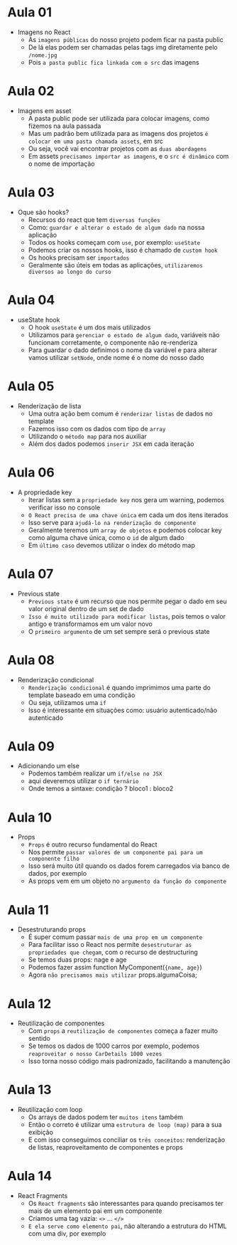 # Aula 01

- Imagens no React
  - As `imagens públicas` do nosso projeto podem ficar na pasta public
  - De lá elas podem ser chamadas pelas tags img diretamente pelo `/nome.jpg`
  - Pois `a pasta public fica linkada com o src` das imagens

# Aula 02

- Imagens em asset
  - A pasta public pode ser utilizada para colocar imagens, como fizemos na aula passada
  - Mas um padrão bem utilizada para as imagens dos projetos `é colocar em uma pasta chamada assets`, em src
  - Ou seja, você vai encontrar projetos com as `duas abordagens`
  - Em assets `precisamos importar as imagens`, e o `src é dinâmico` com o nome de importação

# Aula 03

- Oque são hooks?
  - Recursos do react que tem `diversas funções`
  - Como: `guardar e alterar o estado de algum dado` na nossa aplicação
  - Todos os hooks começam com `use`, por exemplo: `useState`
  - Podemos criar os nossos hooks, isso é chamado de `custom hook`
  - Os hooks precisam ser `importados`
  - Geralmente são úteis em todas as aplicações, `utilizaremos diversos ao longo do curso`

# Aula 04

- useState hook
  - O hook `useState` é um dos mais utilizados
  - Utilizamos para `gerenciar o estado de algum dado`, variáveis não funcionam corretamente, o componente não re-renderiza
  - Para guardar o dado definimos o nome da variável e para alterar vamos utilizar `setNode`, onde nome é o nome do nosso dado

# Aula 05

- Renderização de lista
  - Uma outra ação bem comum é `renderizar listas` de dados no template
  - Fazemos isso com os dados com tipo de `array`
  - Utilizando o `método map` para nos auxiliar
  - Além dos dados podemos `inserir JSX` em cada iteração

# Aula 06

- A propriedade key
  - Iterar listas sem a `propriedade key` nos gera um warning, podemos verificar isso no console
  - `O React precisa de uma chave única` em cada um dos itens iterados
  - Isso serve para `ajudá-lo na renderização do componente`
  - Geralmente teremos um `array de objetos` e podemos colocar key como alguma chave única, como o `id` de algum dado
  - Em `último caso` devemos utilizar o index do método map

# Aula 07

- Previous state
  - `Previous state` é um recurso que nos permite pegar o dado em seu valor original dentro de um set de dado
  - `Isso é muito utilizado para modificar listas`, pois temos o valor antigo e transformamos em um valor novo
  - O `primeiro argumento` de um set sempre será o previous state

# Aula 08

- Renderização condicional
  - `Renderização condicional` é quando imprimimos uma parte do template baseado em uma condição
  - Ou seja, utilizamos uma `if`
  - Isso é interessante em situações como: usuário autenticado/não autenticado

# Aula 09

- Adicionando um else
  - Podemos também realizar um `if/else no JSX`
  - aqui deveremos utilizar o `if ternário`
  - Onde temos a sintaxe: condição ? bloco1 : bloco2

# Aula 10

- Props
  - `Props` é outro recurso fundamental do React
  - Nos permite `passar valores de um componente pai para um componente filho`
  - Isso será muito útil quando os dados forem carregados via banco de dados, por exemplo
  - As props vem em um objeto no `argumento da função do componente`

# Aula 11

- Desestruturando props
  - É super comum passar `mais de uma prop em um componente`
  - Para facilitar isso o React nos permite `desestruturar as propriedades que chegam`, com o recurso de destructuring
  - Se temos duas props: nage e age
  - Podemos fazer assim function MyComponent(`{name, age}`)
  - Agora `não precisamos mais utilizar` props.algumaCoisa;

# Aula 12

- Reutilização de componentes
  - Com `props` a `reutilização de componentes` começa a fazer muito sentido
  - Se temos os dados de 1000 carros por exemplo, podemos `reaproveitar o nosso CarDetails 1000 vezes`
  - Isso torna nosso código mais padronizado, facilitando a manutenção

# Aula 13

- Reutilização com loop
  - Os arrays de dados podem ter `muitos itens` também
  - Então o correto é utilizar uma `estrutura de loop (map)` para a sua exibição
  - E com isso conseguimos conciliar os `três conceitos`: renderização de listas, reaproveitamento de componentes e props

# Aula 14

- React Fragments
  - Os `React fragments` são interessantes para quando precisamos ter mais de um elemento pai em um componente
  - Criamos uma tag vazia: `<>` ... `</>`
  - `E ela serve como elemento pai`, não alterando a estrutura do HTML com uma div, por exemplo
